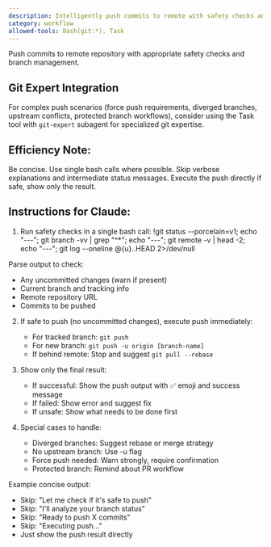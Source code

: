 ```yaml
---
description: Intelligently push commits to remote with safety checks and insights
category: workflow
allowed-tools: Bash(git:*), Task
---
```


Push commits to remote repository with appropriate safety checks and branch management.

## Git Expert Integration
For complex push scenarios (force push requirements, diverged branches, upstream conflicts, protected branch workflows), consider using the Task tool with `git-expert` subagent for specialized git expertise.

## Efficiency Note:
Be concise. Use single bash calls where possible. Skip verbose explanations and intermediate status messages. Execute the push directly if safe, show only the result.

## Instructions for Claude:

1. Run safety checks in a single bash call:
!git status --porcelain=v1; echo "---"; git branch -vv | grep "^\*"; echo "---"; git remote -v | head -2; echo "---"; git log --oneline @{u}..HEAD 2>/dev/null

Parse output to check:
- Any uncommitted changes (warn if present)
- Current branch and tracking info
- Remote repository URL
- Commits to be pushed

2. If safe to push (no uncommitted changes), execute push immediately:
   - For tracked branch: `git push`
   - For new branch: `git push -u origin [branch-name]`
   - If behind remote: Stop and suggest `git pull --rebase`

3. Show only the final result:
   - If successful: Show the push output with ✅ emoji and success message
   - If failed: Show error and suggest fix
   - If unsafe: Show what needs to be done first

4. Special cases to handle:
   - Diverged branches: Suggest rebase or merge strategy
   - No upstream branch: Use -u flag
   - Force push needed: Warn strongly, require confirmation
   - Protected branch: Remind about PR workflow

Example concise output:
- Skip: "Let me check if it's safe to push"
- Skip: "I'll analyze your branch status"
- Skip: "Ready to push X commits"
- Skip: "Executing push..."
- Just show the push result directly